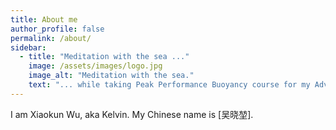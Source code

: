 ```yaml
---
title: About me
author_profile: false
permalink: /about/
sidebar:
  - title: "Meditation with the sea ..."
    image: /assets/images/logo.jpg
    image_alt: "Meditation with the sea."
    text: "... while taking Peak Performance Buoyancy course for my Advanced Open Water Diver certification."
---
```

I am Xiaokun Wu, aka Kelvin. My Chinese name is [吴晓堃].

